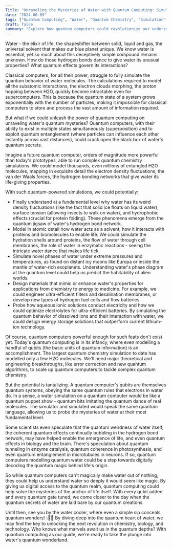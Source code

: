 ```yaml
---
Title: "Unraveling the Mysteries of Water with Quantum Computing: Simulating H2O at the Quantum Level 💧🌊🔬"
date: "2024-06-09"
tags: ["Quantum Computing", "Water", "Quantum Chemistry", "Simulation", "Hydrogen Bonding", "Quantum Effects", "Quantum Entanglement"]
draft: false
summary: "Explore how quantum computers could revolutionize our understanding of water by enabling detailed simulations of its quantum behavior. From unraveling the secrets of hydrogen bonding to designing novel materials and investigating the quantum origins of life, quantum computing promises to shed new light on the most essential compound on Earth."
---
```


Water - the elixir of life, the shapeshifter between solid, liquid and gas, the universal solvent that makes our blue planet unique. We know water is essential, yet so much about this deceptively simple compound remains unknown. How do those hydrogen bonds dance to give water its unusual properties? What quantum effects govern its interactions? 

Classical computers, for all their power, struggle to fully simulate the quantum behavior of water molecules. The calculations required to model all the subatomic interactions, the electron clouds morphing, the proton hopping between H2O, quickly become intractable even for supercomputers. This is because the quantum state of a system grows exponentially with the number of particles, making it impossible for classical computers to store and process the vast amount of information required.

But what if we could unleash the power of quantum computing on unraveling water's quantum mysteries? Quantum computers, with their ability to exist in multiple states simultaneously (superposition) and to exploit quantum entanglement (where particles can influence each other instantly across vast distances), could crack open the black box of water's quantum secrets.

Imagine a future quantum computer, orders of magnitude more powerful than today's prototypes, able to run complex quantum chemistry simulations. We could model thousands, even millions of entangled H2O molecules, mapping in exquisite detail the electron density fluctuations, the van der Waals forces, the hydrogen bonding networks that give water its life-giving properties.

With such quantum-powered simulations, we could potentially:

- Finally understand at a fundamental level why water has its weird density fluctuations (like the fact that solid ice floats on liquid water), surface tension (allowing insects to walk on water), and hydrophobic effects (crucial for protein folding). These phenomena emerge from the quantum jigsaw of water's hydrogen bond network.
- Model in atomic detail how water acts as a solvent, how it interacts with proteins and biomolecules to enable life. We could simulate the hydration shells around proteins, the flow of water through cell membranes, the role of water in enzymatic reactions - seeing the intricate water dance that makes life tick.  
- Simulate novel phases of water under extreme pressures and temperatures, as found on distant icy moons like Europa or inside the mantle of water-rich exoplanets. Understanding water's phase diagram at the quantum level could help us predict the habitability of alien worlds.
- Design materials that mimic or enhance water's properties for applications from chemistry to energy to medicine. For example, we could engineer ultra-efficient filters and desalination membranes, or develop new types of hydrogen fuel cells and flow batteries.
- Probe how aqueous ionic solutions conduct electricity and how we could optimize electrolytes for ultra-efficient batteries. By simulating the quantum behavior of dissolved ions and their interaction with water, we could design energy storage solutions that outperform current lithium-ion technology.

Of course, quantum computers powerful enough for such feats don't exist yet. Today's quantum computing is in its infancy, where even modelling a handful of qubits (the basic units of quantum information) is an accomplishment. The largest quantum chemistry simulation to date has modelled only a few H2O molecules. We'll need major theoretical and engineering breakthroughs, like error correction and new quantum algorithms, to scale up quantum computers to tackle complex quantum chemistry.

But the potential is tantalizing. A quantum computer's qubits are themselves quantum systems, obeying the same quantum rules that electrons in water do. In a sense, a water simulation on a quantum computer would be like a quantum puppet show - quantum bits imitating the quantum dance of real molecules. The simulator and simulated would speak the same quantum language, allowing us to probe the mysteries of water at their most fundamental level.

Some scientists even speculate that the quantum weirdness of water itself, the coherent quantum effects continually bubbling in the hydrogen bond network, may have helped enable the emergence of life, and even quantum effects in biology and the brain. There's speculation about quantum tunneling in enzyme catalysis, quantum coherence in photosynthesis, and even quantum entanglement in microtubules in neurons. If so, quantum computers modelling quantum water could be a step towards digitally decoding the quantum magic behind life's origin.

So while quantum computers can't magically make water out of nothing, they could help us understand water so deeply it would seem like magic. By giving us digital access to the quantum realm, quantum computing could help solve the mysteries of the anchor of life itself. With every qubit added and every quantum gate tuned, we come closer to the day when the quantum secrets of water are laid bare by our quantum creations.

Until then, see you by the water cooler, where even a simple sip conceals quantum wonders! 💧🌊🔬
By diving deep into the quantum heart of water, we may find the key to unlocking the next revolution in chemistry, biology, and technology. Who knows what marvels await us in the quantum depths? With quantum computing as our guide, we're ready to take the plunge into water's quantum wonderland.